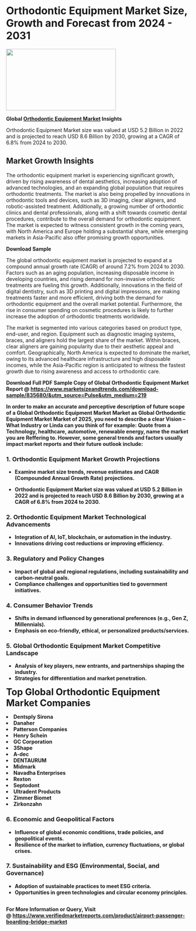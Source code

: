 <H1>Orthodontic Equipment Market Size, Growth and Forecast from 2024 - 2031</H1><img class="aligncenter size-medium wp-image-584254" src="https://thirdeyenews.in/wp-content/uploads/2024/09/Global-Market-Research-300x168.jpeg" alt="" width="300" height="168" /><p><strong>Global&nbsp;<a href="https://www.marketsizeandtrends.com/download-sample/835680/&amp;utm_source=Pulse&amp;utm_medium=219">Orthodontic Equipment Market</a> Insights</strong></p><p>Orthodontic Equipment Market size was valued at USD 5.2 Billion in 2022 and is projected to reach USD 8.6 Billion by 2030, growing at a CAGR of 6.8% from 2024 to 2030.</p><p><h2>Market Growth Insights</h2> <p>The orthodontic equipment market is experiencing significant growth, driven by rising awareness of dental aesthetics, increasing adoption of advanced technologies, and an expanding global population that requires orthodontic treatments. The market is also being propelled by innovations in orthodontic tools and devices, such as 3D imaging, clear aligners, and robotic-assisted treatment. Additionally, a growing number of orthodontic clinics and dental professionals, along with a shift towards cosmetic dental procedures, contribute to the overall demand for orthodontic equipment. The market is expected to witness consistent growth in the coming years, with North America and Europe holding a substantial share, while emerging markets in Asia-Pacific also offer promising growth opportunities.</p> <p><strong>Download Sample</strong></p> <p>The global orthodontic equipment market is projected to expand at a compound annual growth rate (CAGR) of around 7.2% from 2024 to 2030. Factors such as an aging population, increasing disposable income in developing countries, and rising demand for non-invasive orthodontic treatments are fueling this growth. Additionally, innovations in the field of digital dentistry, such as 3D printing and digital impressions, are making treatments faster and more efficient, driving both the demand for orthodontic equipment and the overall market potential. Furthermore, the rise in consumer spending on cosmetic procedures is likely to further increase the adoption of orthodontic treatments worldwide. <p>The market is segmented into various categories based on product type, end-user, and region. Equipment such as diagnostic imaging systems, braces, and aligners hold the largest share of the market. Within braces, clear aligners are gaining popularity due to their aesthetic appeal and comfort. Geographically, North America is expected to dominate the market, owing to its advanced healthcare infrastructure and high disposable incomes, while the Asia-Pacific region is anticipated to witness the fastest growth due to rising awareness and access to orthodontic care.</p> <p><strong></p><p><span class=""><strong>Download Full PDF Sample Copy of Global Orthodontic Equipment Market Report</strong> @ <a href="https://www.marketsizeandtrends.com/download-sample/835680/&amp;utm_source=Pulse&amp;utm_medium=219" target="_blank">https://www.marketsizeandtrends.com/download-sample/835680/&amp;utm_source=Pulse&amp;utm_medium=219</a></span></p><p>In order to make an accurate and perceptive description of future scope of a Global&nbsp;Orthodontic Equipment Market Market as Global&nbsp;Orthodontic Equipment Market Market of 2025, you need to describe a clear Vision &ndash; What Industry or Linda can you think of for example: Quote from a Technology, healthcare, automotive, renewable energy, name the market you are Reffering to. However, some general trends and factors usually impact market reports and their future outlook include:</p><h3>1.&nbsp;<strong>Orthodontic Equipment Market Growth Projections</strong></h3><ul><li>Examine market size trends, revenue estimates and CAGR (Compounded Annual Growth Rate) projections.</li><li><p>Orthodontic Equipment Market size was valued at USD 5.2 Billion in 2022 and is projected to reach USD 8.6 Billion by 2030, growing at a CAGR of 6.8% from 2024 to 2030.</p></li></ul><h3>2.&nbsp;<strong>Orthodontic Equipment Market Technological Advancements</strong></h3><ul><li>Integration of AI, IoT, blockchain, or automation in the industry.</li><li>Innovations driving cost reductions or improving efficiency.</li></ul><h3>3.&nbsp;<strong>Regulatory and Policy Changes</strong></h3><ul><li>Impact of global and regional regulations, including sustainability and carbon-neutral goals.</li><li>Compliance challenges and opportunities tied to government initiatives.</li></ul><h3>4.&nbsp;<strong>Consumer Behavior Trends</strong></h3><ul><li>Shifts in demand influenced by generational preferences (e.g., Gen Z, Millennials).</li><li>Emphasis on eco-friendly, ethical, or personalized products/services.</li></ul><h3>5.&nbsp;<strong>Global Orthodontic Equipment Market Competitive Landscape</strong></h3><ul><li>Analysis of key players, new entrants, and partnerships shaping the industry.</li><li>Strategies for differentiation and market penetration.</li></ul><p data-pm-slice="1 1 []"><span style="color: inherit; font-family: inherit; font-size: 25px;">Top Global Orthodontic Equipment Market Companies</span></p><div class="" data-test-id=""><p><li>Dentsply Sirona</li><li> Danaher</li><li> Patterson Companies</li><li> Henry Schein</li><li> GC Corporation</li><li> 3Shape</li><li> A-dec</li><li> DENTAURUM</li><li> Midmark</li><li> Navadha Enterprises</li><li> Rexton</li><li> Septodont</li><li> Ultradent Products</li><li> Zimmer Biomet</li><li> Zirkonzahn</li></p></div><h3>6.&nbsp;<strong>Economic and Geopolitical Factors</strong></h3><ul><li>Influence of global economic conditions, trade policies, and geopolitical events.</li><li>Resilience of the market to inflation, currency fluctuations, or global crises.</li></ul><h3>7.&nbsp;<strong>Sustainability and ESG (Environmental, Social, and Governance)</strong></h3><ul><li>Adoption of sustainable practices to meet ESG criteria.</li><li>Opportunities in green technologies and circular economy principles.</li></ul><h2><strong style="font-size: 14px;">For More Information or Query, Visit @&nbsp;</strong><a style="background-color: #ffffff; font-size: 14px;" href="https://www.marketsizeandtrends.com/report/orthodontic-equipment-market/" target="_blank">https://www.verifiedmarketreports.com/product/airport-passenger-boarding-bridge-market</a></h2>
